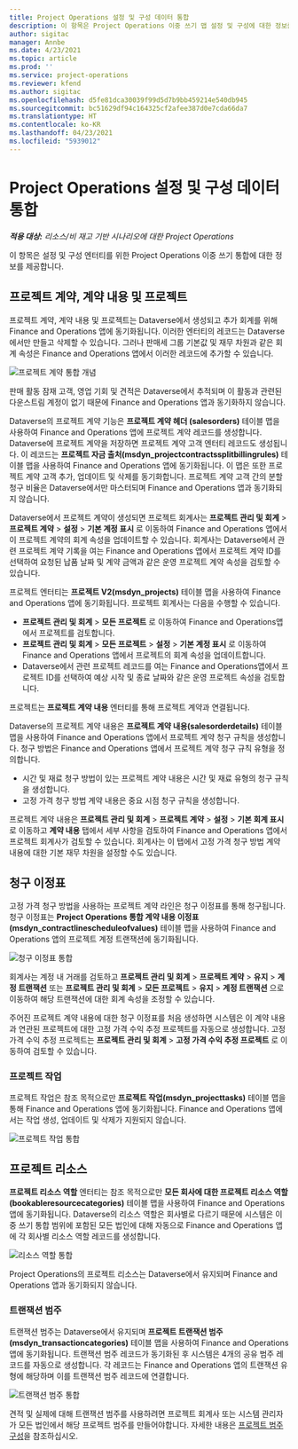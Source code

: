 ```yaml
---
title: Project Operations 설정 및 구성 데이터 통합
description: 이 항목은 Project Operations 이중 쓰기 맵 설정 및 구성에 대한 정보를 제공합니다.
author: sigitac
manager: Annbe
ms.date: 4/23/2021
ms.topic: article
ms.prod: ''
ms.service: project-operations
ms.reviewer: kfend
ms.author: sigitac
ms.openlocfilehash: d5fe81dca30039f99d5d7b9bb459214e540db945
ms.sourcegitcommit: bc51629df94c164325cf2afee387d0e7cda66da7
ms.translationtype: HT
ms.contentlocale: ko-KR
ms.lasthandoff: 04/23/2021
ms.locfileid: "5939012"
---
```

# <a name="project-operations-setup-and-configuration-data-integration"></a>Project Operations 설정 및 구성 데이터 통합

_**적용 대상:** 리소스/비 재고 기반 시나리오에 대한 Project Operations_

이 항목은 설정 및 구성 엔터티를 위한 Project Operations 이중 쓰기 통합에 대한 정보를 제공합니다.

## <a name="project-contracts-contract-lines-and-projects"></a>프로젝트 계약, 계약 내용 및 프로젝트

프로젝트 계약, 계약 내용 및 프로젝트는 Dataverse에서 생성되고 추가 회계를 위해 Finance and Operations 앱에 동기화됩니다. 이러한 엔터티의 레코드는 Dataverse에서만 만들고 삭제할 수 있습니다. 그러나 판매세 그룹 기본값 및 재무 차원과 같은 회계 속성은 Finance and Operations 앱에서 이러한 레코드에 추가할 수 있습니다.

  ![프로젝트 계약 통합 개념](./media/1ProjectContract.jpg)

판매 활동 잠재 고객, 영업 기회 및 견적은 Dataverse에서 추적되며 이 활동과 관련된 다운스트림 계정이 없기 때문에 Finance and Operations 앱과 동기화하지 않습니다.

Dataverse의 프로젝트 계약 기능은 **프로젝트 계약 헤더 (salesorders)** 테이블 맵을 사용하여 Finance and Operations 앱에 프로젝트 계약 레코드를 생성합니다. Dataverse에 프로젝트 계약을 저장하면 프로젝트 계약 고객 엔터티 레코드도 생성됩니다. 이 레코드는 **프로젝트 자금 출처(msdyn\_projectcontractssplitbillingrules)** 테이블 맵을 사용하여 Finance and Operations 앱에 동기화됩니다. 이 맵은 또한 프로젝트 계약 고객 추가, 업데이트 및 삭제를 동기화합니다. 프로젝트 계약 고객 간의 분할 청구 비율은 Dataverse에서만 마스터되며 Finance and Operations 앱과 동기화되지 않습니다.

Dataverse에서 프로젝트 계약이 생성되면 프로젝트 회계사는 **프로젝트 관리 및 회계** > **프로젝트 계약** > **설정** > **기본 계정 표시** 로 이동하여 Finance and Operations 앱에서 이 프로젝트 계약의 회계 속성을 업데이트할 수 있습니다. 회계사는 Dataverse에서 관련 프로젝트 계약 기록을 여는 Finance and Operations 앱에서 프로젝트 계약 ID를 선택하여 요청된 납품 날짜 및 계약 금액과 같은 운영 프로젝트 계약 속성을 검토할 수 있습니다.

프로젝트 엔터티는 **프로젝트 V2(msdyn\_projects)** 테이블 맵을 사용하여 Finance and Operations 앱에 동기화됩니다. 프로젝트 회계사는 다음을 수행할 수 있습니다.

  - **프로젝트 관리 및 회계** > **모든 프로젝트** 로 이동하여 Finance and Operations앱에서 프로젝트를 검토합니다. 
  - **프로젝트 관리 및 회계** > **모든 프로젝트** > **설정** > **기본 계정 표시** 로 이동하여 Finance and Operations 앱에서 프로젝트의 회계 속성을 업데이트합니다.  
  - Dataverse에서 관련 프로젝트 레코드를 여는 Finance and Operations앱에서 프로젝트 ID를 선택하여 예상 시작 및 종료 날짜와 같은 운영 프로젝트 속성을 검토합니다.

프로젝트는 **프로젝트 계약 내용** 엔터티를 통해 프로젝트 계약과 연결됩니다.

Dataverse의 프로젝트 계약 내용은 **프로젝트 계약 내용(salesorderdetails)** 테이블 맵을 사용하여 Finance and Operations 앱에서 프로젝트 계약 청구 규칙을 생성합니다. 청구 방법은 Finance and Operations 앱에서 프로젝트 계약 청구 규칙 유형을 정의합니다.

  - 시간 및 재료 청구 방법이 있는 프로젝트 계약 내용은 시간 및 재료 유형의 청구 규칙을 생성합니다.
  - 고정 가격 청구 방법 계약 내용은 중요 시점 청구 규칙을 생성합니다.

프로젝트 계약 내용은 **프로젝트 관리 및 회계** > **프로젝트 계약** > **설정** > **기본 회계 표시** 로 이동하고 **계약 내용** 탭에서 세부 사항을 검토하여 Finance and Operations 앱에서 프로젝트 회계사가 검토할 수 있습니다. 회계사는 이 탭에서 고정 가격 청구 방법 계약 내용에 대한 기본 재무 차원을 설정할 수도 있습니다.

## <a name="billing-milestones"></a>청구 이정표

고정 가격 청구 방법을 사용하는 프로젝트 계약 라인은 청구 이정표를 통해 청구됩니다. 청구 이정표는 **Project Operations 통합 계약 내용 이정표(msdyn\_contractlinescheduleofvalues)** 테이블 맵을 사용하여 Finance and Operations 앱의 프로젝트 계정 트랜잭션에 동기화됩니다.

  ![청구 이정표 통합](./media/2Milestones.jpg)

회계사는 계정 내 거래를 검토하고 **프로젝트 관리 및 회계** > **프로젝트 계약** > **유지** > **계정 트랜잭션** 또는 **프로젝트 관리 및 회계** > **모든 프로젝트** > **유지** > **계정 트랜잭션** 으로 이동하여 해당 트랜잭션에 대한 회계 속성을 조정할 수 있습니다.

주어진 프로젝트 계약 내용에 대한 청구 이정표를 처음 생성하면 시스템은 이 계약 내용과 연관된 프로젝트에 대한 고정 가격 수익 추정 프로젝트를 자동으로 생성합니다. 고정 가격 수익 추정 프로젝트는 **프로젝트 관리 및 회계** > **고정 가격 수익 추정 프로젝트** 로 이동하여 검토할 수 있습니다.

### <a name="project-tasks"></a>프로젝트 작업

프로젝트 작업은 참조 목적으로만 **프로젝트 작업(msdyn\_projecttasks)** 테이블 맵을 통해 Finance and Operations 앱에 동기화됩니다. Finance and Operations 앱에서는 작업 생성, 업데이트 및 삭제가 지원되지 않습니다.

  ![프로젝트 작업 통합](./media/3Tasks.jpg)

## <a name="project-resources"></a>프로젝트 리소스

**프로젝트 리소스 역할** 엔터티는 참조 목적으로만 **모든 회사에 대한 프로젝트 리소스 역할(bookableresourcecategories)** 테이블 맵을 사용하여 Finance and Operations 앱에 동기화됩니다. Dataverse의 리소스 역할은 회사별로 다르기 때문에 시스템은 이중 쓰기 통합 범위에 포함된 모든 법인에 대해 자동으로 Finance and Operations 앱에 각 회사별 리소스 역할 레코드를 생성합니다.

![리소스 역할 통합](./media/5Resources.jpg)

Project Operations의 프로젝트 리소스는 Dataverse에서 유지되며 Finance and Operations 앱과 동기화되지 않습니다.

### <a name="transaction-categories"></a>트랜잭션 범주

트랜잭션 범주는 Dataverse에서 유지되며 **프로젝트 트랜잭션 범주(msdyn\_transactioncategories)** 테이블 맵을 사용하여 Finance and Operations 앱에 동기화됩니다. 트랜잭션 범주 레코드가 동기화된 후 시스템은 4개의 공유 범주 레코드를 자동으로 생성합니다. 각 레코드는 Finance and Operations 앱의 트랜잭션 유형에 해당하며 이를 트랜잭션 범주 레코드에 연결합니다.

![트랜잭션 범주 통합](./media/4TransactionCategories.jpg)

견적 및 실제에 대해 트랜잭션 범주를 사용하려면 프로젝트 회계사 또는 시스템 관리자가 모든 법인에서 해당 프로젝트 범주를 만들어야합니다. 자세한 내용은 [프로젝트 범주 구성](../project-accounting/configure-project-categories.md)을 참조하십시오.
